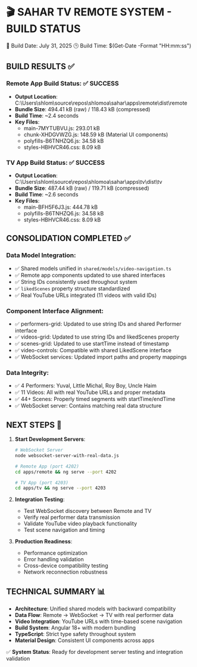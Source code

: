 🎬 SAHAR TV REMOTE SYSTEM - BUILD STATUS
========================================

📅 Build Date: July 31, 2025
🕒 Build Time: $(Get-Date -Format "HH:mm:ss")

## BUILD RESULTS ✅

### Remote App Build Status: ✅ SUCCESS
- **Output Location**: C:\Users\shlom\source\repos\shlomoa\sahar\apps\remote\dist\remote
- **Bundle Size**: 494.41 kB (raw) / 118.43 kB (compressed)
- **Build Time**: ~2.4 seconds
- **Key Files**:
  - main-7MYTUBVU.js: 293.01 kB
  - chunk-XHDGVWZG.js: 148.59 kB (Material UI components)
  - polyfills-B6TNHZQ6.js: 34.58 kB
  - styles-HBHVCR46.css: 8.09 kB

### TV App Build Status: ✅ SUCCESS  
- **Output Location**: C:\Users\shlom\source\repos\shlomoa\sahar\apps\tv\dist\tv
- **Bundle Size**: 487.44 kB (raw) / 119.71 kB (compressed)
- **Build Time**: ~2.6 seconds
- **Key Files**:
  - main-BFH5F6J3.js: 444.78 kB
  - polyfills-B6TNHZQ6.js: 34.58 kB
  - styles-HBHVCR46.css: 8.09 kB

## CONSOLIDATION COMPLETED ✅

### Data Model Integration:
- ✅ Shared models unified in `shared/models/video-navigation.ts`
- ✅ Remote app components updated to use shared interfaces
- ✅ String IDs consistently used throughout system
- ✅ `likedScenes` property structure standardized
- ✅ Real YouTube URLs integrated (11 videos with valid IDs)

### Component Interface Alignment:
- ✅ performers-grid: Updated to use string IDs and shared Performer interface
- ✅ videos-grid: Updated to use string IDs and likedScenes property
- ✅ scenes-grid: Updated to use startTime instead of timestamp
- ✅ video-controls: Compatible with shared LikedScene interface
- ✅ WebSocket services: Updated import paths and property mappings

### Data Integrity:
- ✅ 4 Performers: Yuval, Little Michal, Roy Boy, Uncle Haim
- ✅ 11 Videos: All with real YouTube URLs and proper metadata
- ✅ 44+ Scenes: Properly timed segments with startTime/endTime
- ✅ WebSocket server: Contains matching real data structure

## NEXT STEPS 🚀

1. **Start Development Servers**:
   ```bash
   # WebSocket Server
   node websocket-server-with-real-data.js
   
   # Remote App (port 4202)
   cd apps/remote && ng serve --port 4202
   
   # TV App (port 4203)  
   cd apps/tv && ng serve --port 4203
   ```

2. **Integration Testing**:
   - Test WebSocket discovery between Remote and TV
   - Verify real performer data transmission
   - Validate YouTube video playback functionality
   - Test scene navigation and timing

3. **Production Readiness**:
   - Performance optimization
   - Error handling validation
   - Cross-device compatibility testing
   - Network reconnection robustness

## TECHNICAL SUMMARY 📊

- **Architecture**: Unified shared models with backward compatibility
- **Data Flow**: Remote → WebSocket → TV with real performer data
- **Video Integration**: YouTube URLs with time-based scene navigation
- **Build System**: Angular 18+ with modern bundling
- **TypeScript**: Strict type safety throughout system
- **Material Design**: Consistent UI components across apps

✅ **System Status**: Ready for development server testing and integration validation
